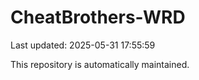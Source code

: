# CheatBrothers-WRD

Last updated: 2025-05-31 17:55:59

This repository is automatically maintained.
